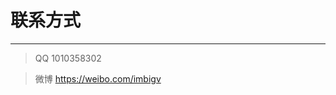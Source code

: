 # 联系方式
---



  > QQ 1010358302
  
  > 微博 https://weibo.com/imbigv
  
  
  
  
  
  
  
  
  
  
  
  
  
  
  
  
  
  
  
  
  
  
  
  
  
